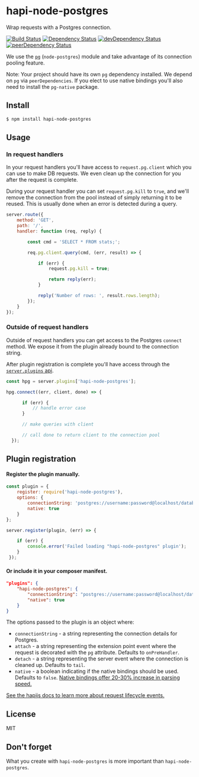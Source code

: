 # hapi-node-postgres

Wrap requests with a Postgres connection.

[![Build Status](https://travis-ci.org/jedireza/hapi-node-postgres.svg?branch=master)](https://travis-ci.org/jedireza/hapi-node-postgres)
[![Dependency Status](https://david-dm.org/jedireza/hapi-node-postgres.svg?style=flat)](https://david-dm.org/jedireza/hapi-node-postgres)
[![devDependency Status](https://david-dm.org/jedireza/hapi-node-postgres/dev-status.svg?style=flat)](https://david-dm.org/jedireza/hapi-node-postgres#info=devDependencies)
[![peerDependency Status](https://david-dm.org/jedireza/hapi-node-postgres/peer-status.svg?style=flat)](https://david-dm.org/jedireza/hapi-node-postgres#info=peerDependencies)

We use the [`pg`](https://github.com/brianc/node-postgres) (`node-postgres`)
module and take advantage of its connection pooling feature.

Note: Your project should have its own `pg` dependency installed. We depend on
`pg` via `peerDependencies`. If you elect to use native bindings you'll also
need to install the `pg-native` package.


## Install

```bash
$ npm install hapi-node-postgres
```


## Usage

### In request handlers

In your request handlers you'll have access to `request.pg.client` which you
can use to make DB requests. We even clean up the connection for you after the
request is complete.

During your request handler you can set `request.pg.kill` to `true`, and we'll
remove the connection from the pool instead of simply returning it to be
reused. This is usually done when an error is detected during a query.

```js
server.route({
    method: 'GET',
    path: '/',
    handler: function (req, reply) {

        const cmd = 'SELECT * FROM stats;';

        req.pg.client.query(cmd, (err, result) => {

            if (err) {
                request.pg.kill = true;

                return reply(err);
            }

            reply('Number of rows: ', result.rows.length);
        });
    }
});
```

### Outside of request handlers

Outside of request handlers you can get access to the Postgres `connect`
method. We expose it from the plugin already bound to the connection string.

After plugin registration is complete you'll have access through the
[`server.plugins` api](https://hapijs.com/api#serverplugins).

```js
const hpg = server.plugins['hapi-node-postgres'];

hpg.connect((err, client, done) => {

      if (err) {
          // handle error case
      }

      // make queries with client

      // call done to return client to the connection pool
  });
```


## Plugin registration

#### Register the plugin manually.

```js
const plugin = {
    register: require('hapi-node-postgres'),
    options: {
        connectionString: 'postgres://username:password@localhost/database',
        native: true
    }
};

server.register(plugin, (err) => {

    if (err) {
        console.error('Failed loading "hapi-node-postgres" plugin');
    }
 });
```

#### Or include it in your composer manifest.

```json
"plugins": {
    "hapi-node-postgres": {
        "connectionString": "postgres://username:password@localhost/database",
        "native": true
    }
}
```

The options passed to the plugin is an object where:

 - `connectionString` - a string representing the connection details for
    Postgres.
 - `attach` - a string representing the extension point event where the
    request is decorated with the `pg` attribute. Defaults to `onPreHandler`.
 - `detach` - a string representing the server event where the connection is
    cleaned up. Defaults to `tail`.
 - `native` - a boolean indicating if the native bindings should be used.
    Defaults to `false`. [Native bindings offer 20-30% increase in parsing
    speed.](https://github.com/brianc/node-postgres#native-bindings)

[See the hapijs docs to learn more about request lifecycle
events.](http://hapijs.com/api/#request-lifecycle)


## License

MIT


## Don't forget

What you create with `hapi-node-postgres` is more important than `hapi-node-postgres`.
